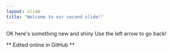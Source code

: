 ```yaml
---
layout: slide
title: "Welcome to our second slide!"
---
```

OK here's something new and shiny
Use the left arrow to go back!

** Edited online in GitHub **

